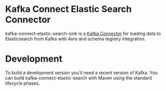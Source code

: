 # Kafka Connect Elastic Search Connector

kafka-connect-elastic-search-sink is a [Kafka Connector](http://kafka.apache.org/090/documentation.html#connect)
for loading data to Elasticsearch from Kafka with Avro and schema registry integration.


# Development

To build a development version you'll need a recent version of Kafka. You can build
kafka-connect-elastic-search with Maven using the standard lifecycle phases.
